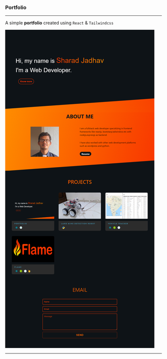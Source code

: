 ### Portfolio
---------

A simple **portfolio** created using `React` & `Tailwindcss`

![](Screenshot.png)

---------
